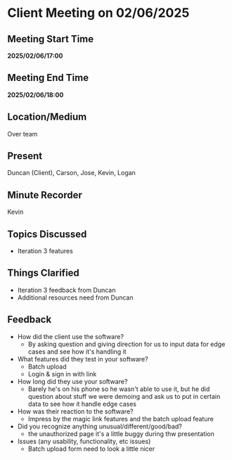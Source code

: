 # Client Meeting on 02/06/2025

## Meeting Start Time

**2025/02/06/17:00**

## Meeting End Time

**2025/02/06/18:00**

## Location/Medium

Over team

## Present

Duncan (Client), Carson, Jose, Kevin, Logan

## Minute Recorder

Kevin

## Topics Discussed

- Iteration 3 features

## Things Clarified

- Iteration 3 feedback from Duncan
- Additional resources need from Duncan

## Feedback
- How did the client use the software?
  - By asking question and giving direction for us to input data for edge cases and see how it's handling it
- What features did they test in your software?
  - Batch upload
  - Login & sign in with link
- How long did they use your software?
  - Barely he's on his phone so he wasn't able to use it, but he did question about stuff we were demoing and ask us to put in certain data to see how it handle edge cases
- How was their reaction to the software?
  - Impress by the magic link features and the batch upload feature 
- Did you recognize anything unusual/different/good/bad?
  - the unauthorized page it's a little buggy during thw presentation 
- Issues (any usability, functionality, etc issues)
  - Batch upload form need to look a little nicer